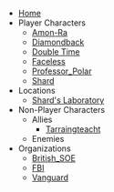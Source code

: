 - [Home](/)
- Player Characters
	- [Amon-Ra](/player_characters/Amon-Ra.md)
	- [Diamondback](/player_characters/Diamondback.md)
	- [Double Time](player_characters/Double_Time.md)
	- [Faceless](player_characters/Faceless.md)
	- [Professor_Polar](player_characters/Professor_Polar.md)
	- [Shard](player_characters/Shard.md)
- Locations
	- [Shard's Laboratory](locations/New_York_State/New_York_City/Staten_Island/Shards_Laboratory.md)
- Non-Player Characters
	- Allies
		- [Tarraingteacht](npcs/Tarraingteacht.md)
	- Enemies
- Organizations
	- [British_SOE](organizations/British%20Government/British_SOE.md)
	- [FBI](organizations/U.S.%20Government/FBI.md)
	- [Vanguard](/organizations/Vanguard.md)
